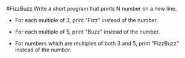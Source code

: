 #FizzBuzz
Write a short program that prints N number on a new line. 
* For each multiple of 3, print "Fizz" instead of the number. 

* For each multiple of 5, print "Buzz" instead of the number. 

* For numbers which are multiples of both 3 and 5, print "FizzBuzz" instead of the number.
